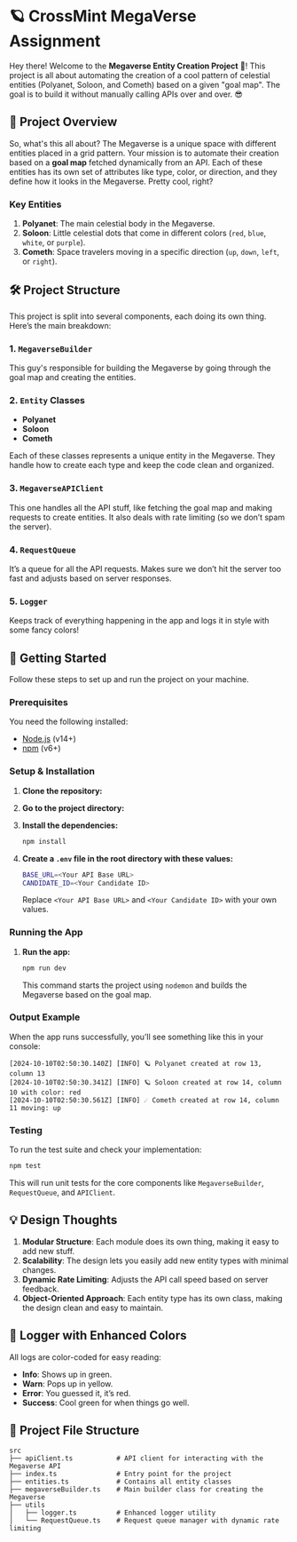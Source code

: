 
# 🪐 CrossMint MegaVerse Assignment

Hey there! Welcome to the **Megaverse Entity Creation Project** 🚀! This project is all about automating the creation of a cool pattern of celestial entities (Polyanet, Soloon, and Cometh) based on a given "goal map". The goal is to build it without manually calling APIs over and over. 😎

## 🌌 Project Overview

So, what's this all about? The Megaverse is a unique space with different entities placed in a grid pattern. Your mission is to automate their creation based on a **goal map** fetched dynamically from an API. Each of these entities has its own set of attributes like type, color, or direction, and they define how it looks in the Megaverse. Pretty cool, right?

### Key Entities
1. **Polyanet**: The main celestial body in the Megaverse.
2. **Soloon**: Little celestial dots that come in different colors (`red`, `blue`, `white`, or `purple`).
3. **Cometh**: Space travelers moving in a specific direction (`up`, `down`, `left`, or `right`).

## 🛠️ Project Structure

This project is split into several components, each doing its own thing. Here’s the main breakdown:

### 1. `MegaverseBuilder`
This guy's responsible for building the Megaverse by going through the goal map and creating the entities.

### 2. `Entity` Classes
- **Polyanet**
- **Soloon**
- **Cometh**

Each of these classes represents a unique entity in the Megaverse. They handle how to create each type and keep the code clean and organized.

### 3. `MegaverseAPIClient`
This one handles all the API stuff, like fetching the goal map and making requests to create entities. It also deals with rate limiting (so we don’t spam the server).

### 4. `RequestQueue`
It’s a queue for all the API requests. Makes sure we don’t hit the server too fast and adjusts based on server responses.

### 5. `Logger`
Keeps track of everything happening in the app and logs it in style with some fancy colors!

## 🚀 Getting Started

Follow these steps to set up and run the project on your machine.

### Prerequisites

You need the following installed:

- [Node.js](https://nodejs.org/) (v14+)
- [npm](https://www.npmjs.com/) (v6+)

### Setup & Installation

1. **Clone the repository:**


2. **Go to the project directory:**

3. **Install the dependencies:**

   ```bash
   npm install
   ```

4. **Create a `.env` file in the root directory with these values:**

   ```bash
   BASE_URL=<Your API Base URL>
   CANDIDATE_ID=<Your Candidate ID>
   ```

   Replace `<Your API Base URL>` and `<Your Candidate ID>` with your own values.

### Running the App

1. **Run the app:**

   ```bash
   npm run dev
   ```

   This command starts the project using `nodemon` and builds the Megaverse based on the goal map.

### Output Example

When the app runs successfully, you’ll see something like this in your console:

```
[2024-10-10T02:50:30.140Z] [INFO] 🪐 Polyanet created at row 13, column 13
[2024-10-10T02:50:30.341Z] [INFO] 🪐 Soloon created at row 14, column 10 with color: red
[2024-10-10T02:50:30.561Z] [INFO] ☄️ Cometh created at row 14, column 11 moving: up
```

### Testing

To run the test suite and check your implementation:

```bash
npm test
```

This will run unit tests for the core components like `MegaverseBuilder`, `RequestQueue`, and `APIClient`.

## 💡 Design Thoughts

1. **Modular Structure**: Each module does its own thing, making it easy to add new stuff.
2. **Scalability**: The design lets you easily add new entity types with minimal changes.
3. **Dynamic Rate Limiting**: Adjusts the API call speed based on server feedback.
4. **Object-Oriented Approach**: Each entity type has its own class, making the design clean and easy to maintain.

## 🎨 Logger with Enhanced Colors

All logs are color-coded for easy reading:

- **Info**: Shows up in green.
- **Warn**: Pops up in yellow.
- **Error**: You guessed it, it’s red.
- **Success**: Cool green for when things go well.

## 📂 Project File Structure

```
src
├── apiClient.ts           # API client for interacting with the Megaverse API
├── index.ts               # Entry point for the project
├── entities.ts            # Contains all entity classes
├── megaverseBuilder.ts    # Main builder class for creating the Megaverse
├── utils
│   ├── logger.ts          # Enhanced logger utility
│   └── RequestQueue.ts    # Request queue manager with dynamic rate limiting
```
